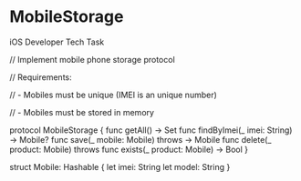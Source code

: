 # MobileStorage
iOS Developer Tech Task

// Implement mobile phone storage protocol

// Requirements:

// - Mobiles must be unique (IMEI is an unique number)

// - Mobiles must be stored in memory

protocol MobileStorage {
func getAll() -> Set<Mobile>
func findByImei(_ imei: String) -> Mobile?
func save(_ mobile: Mobile) throws -> Mobile
func delete(_ product: Mobile) throws
func exists(_ product: Mobile) -> Bool
}

struct Mobile: Hashable {
let imei: String
let model: String
}
